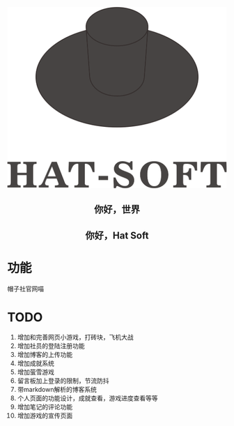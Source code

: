 ![image](icon/Logo.png)

<h2 align="center">
    你好，世界
</h2>
<h2 align="center">
    你好，Hat Soft
</h2>






# 功能

帽子社官网喵


# TODO
1. 增加和完善网页小游戏，打砖块，飞机大战
2. 增加社员的登陆注册功能
3. 增加博客的上传功能
4. 增加成就系统
5. 增加萤雪游戏
6. 留言板加上登录的限制，节流防抖
7. 带markdown解析的博客系统
8. 个人页面的功能设计，成就查看，游戏进度查看等等
9. 增加笔记的评论功能
10. 增加游戏的宣传页面



